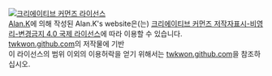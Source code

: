 <a rel="license" href="http://creativecommons.org/licenses/by-nc-nd/4.0/"><img alt="크리에이티브 커먼즈 라이선스" style="border-width:0" src="http://i.creativecommons.org/l/by-nc-nd/4.0/88x31.png" /></a><br /><a xmlns:cc="http://creativecommons.org/ns#" href="twkwon.github.com" property="cc:attributionName" rel="cc:attributionURL">Alan.K</a>에 의해 작성된 <span xmlns:dct="http://purl.org/dc/terms/" property="dct:title">Alan.K's website</span>은(는) <a rel="license" href="http://creativecommons.org/licenses/by-nc-nd/4.0/">크리에이티브 커먼즈 저작자표시-비영리-변경금지 4.0 국제 라이선스</a>에 따라 이용할 수 있습니다.<br /><a xmlns:dct="http://purl.org/dc/terms/" href="twkwon.github.com" rel="dct:source">twkwon.github.com</a>의 저작물에 기반<br />이 라이선스의 범위 이외의 이용허락을 얻기 위해서는 <a xmlns:cc="http://creativecommons.org/ns#" href="twkwon.github.com" rel="cc:morePermissions">twkwon.github.com</a>을 참조하십시오.
